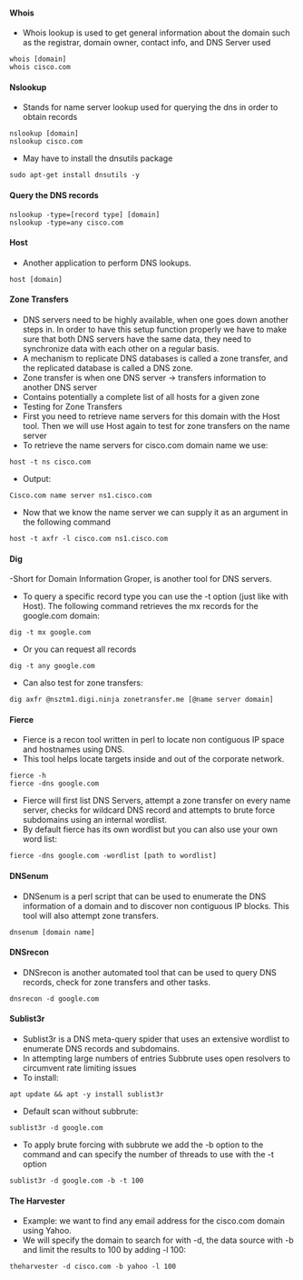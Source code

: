 #### Whois
- Whois lookup is used to get general information about the domain such as the registrar, domain owner, contact info, and DNS Server used 
````
whois [domain]
whois cisco.com
````
#### Nslookup
- Stands for name server lookup used for querying the dns in order to obtain records
````
nslookup [domain]
nslookup cisco.com
````
- May have to install the dnsutils package
````
sudo apt-get install dnsutils -y
````
#### Query the DNS records
````
nslookup -type=[record type] [domain]
nslookup -type=any cisco.com
````
#### Host
- Another application to perform DNS lookups.  
````
host [domain]
````
#### Zone Transfers 
- DNS servers need to be highly available, when one goes down another steps in.  In order to have this setup function properly we have to make sure that both DNS servers have the same data, they need to synchronize data with each other on a regular basis. 
- A mechanism to replicate DNS databases is called a zone transfer, and the replicated database is called a DNS zone. 
- Zone transfer is when one DNS server -> transfers information to another DNS server
- Contains potentially a complete list of all hosts for a given zone
- Testing for Zone Transfers
- First you need to retrieve name servers for this domain with the Host tool. Then we will use Host again to test for zone transfers on the name server
- To retrieve the name servers for cisco.com domain name we use:
````
host -t ns cisco.com
````
- Output:
````
Cisco.com name server ns1.cisco.com
````
- Now that we know the name server we can supply it as an argument in the following command 
````
host -t axfr -l cisco.com ns1.cisco.com
````
#### Dig 
-Short for Domain Information Groper, is another tool for DNS servers.  
- To query a specific record type you can use the -t option (just like with Host).  The following command retrieves the mx records for the google.com domain:
````
dig -t mx google.com
````
- Or you can request all records 
````
dig -t any google.com
````
- Can also test for zone transfers:
````
dig axfr @nsztm1.digi.ninja zonetransfer.me [@name server domain]
````
#### Fierce
- Fierce is a recon tool written in perl to locate non contiguous IP space and hostnames using DNS.
- This tool helps locate targets inside and out of the corporate network.
````
fierce -h  
fierce -dns google.com
````
- Fierce will first list DNS Servers, attempt a zone transfer on every name server, checks for wildcard DNS record and attempts to brute force subdomains using an internal wordlist.
- By default fierce has its own wordlist but you can also use your own word list:
````
fierce -dns google.com -wordlist [path to wordlist]
````
#### DNSenum
- DNSenum is a perl script that can be used to enumerate the DNS information of a domain and to discover non contiguous IP blocks.  This tool will also attempt zone transfers.
```` 
dnsenum [domain name]
````
#### DNSrecon
- DNSrecon is another automated tool that can be used to query DNS records, check for zone transfers and other tasks.  
````
dnsrecon -d google.com
````
#### Sublist3r
- Sublist3r is a DNS meta-query spider that uses an extensive wordlist to enumerate DNS records and subdomains.  
- In attempting large numbers of entries Subbrute uses open resolvers to circumvent rate limiting issues 
- To install:
````
apt update && apt -y install sublist3r
````
- Default scan without subbrute:
````
sublist3r -d google.com
````
- To apply brute forcing with subbrute we add the -b option to the command and can specify the number of threads to use with the -t option
````
sublist3r -d google.com -b -t 100
````
#### The Harvester
- Example: we want to find any email address for the cisco.com domain using Yahoo.  
- We will specify the domain to search for with -d, the data source with -b and limit the results to 100 by adding -l 100:
````
theharvester -d cisco.com -b yahoo -l 100
````























